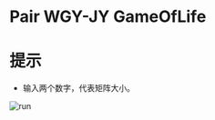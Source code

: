 # Pair WGY-JY GameOfLife

# 提示

* 输入两个数字，代表矩阵大小。

![run](http://7xu0oh.com2.z0.glb.qiniucdn.com/17-6-3/90803243.jpg)

